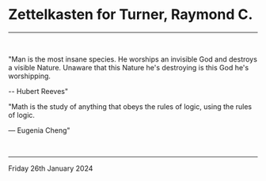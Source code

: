 # Zettelkasten for Turner, Raymond C.

---

<br>

"Man is the most insane species. He worships an invisible God and destroys a visible Nature. Unaware that this Nature he's destroying is this God he's worshipping.

-- Hubert Reeves"

"Math is the study of anything that obeys the rules of logic, using the rules of logic.

― Eugenia Cheng"
  
</br>

---
Friday 26th January 2024
